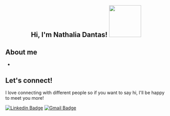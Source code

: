 <!-- <div align="center">
<img src="https://i.giphy.com/media/v1.Y2lkPTc5MGI3NjExZmN1OWh4OHR4Y3A2MDNiZ3Rua3Vyd2R1eXdsMXRiNzg2a3Z3b2w2YyZlcD12MV9pbnRlcm5hbF9naWZfYnlfaWQmY3Q9Zw/du3J3cXyzhj75IOgvA/giphy.gif" alt="GitHub Logo" width="150" height="150" />
</div> -->

<div align="center">
<h2> Hi, I'm Nathalia Dantas! <img src="https://i.giphy.com/media/v1.Y2lkPTc5MGI3NjExY2l2ZDJza3p3cHpjOHBxenU5ZTB2Njk2MnRzN2Y4M2I2MG1uaWE4NCZlcD12MV9pbnRlcm5hbF9naWZfYnlfaWQmY3Q9Zw/bcKmIWkUMCjVm/giphy.gif" width="100"></h2>
</div>

## About me
* 

 





## Let's connect!

I love connecting with different people so if you want to say hi, I'll be happy to meet you more! 

[![Linkedin Badge](https://img.shields.io/badge/-nathaliadantasv-blue?style=flat-square&logo=Linkedin&logoColor=white&link=https://www.linkedin.com/in/nathalia-dantas-viana/)](https://www.linkedin.com/in/nathalia-dantas-viana/) [![Gmail Badge](https://img.shields.io/badge/-nathaliadantasv@gmail.com-c14438?style=flat-square&logo=Gmail&logoColor=white&link=mailto:nathaliadantasv@gmail.com)](mailto:nathaliadantasv@gmail.com)

